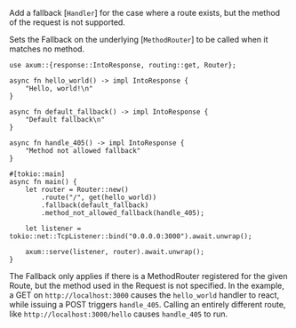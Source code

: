 Add a fallback [`Handler`] for the case where a route exists, but the method of the request is not supported.

Sets the Fallback on the underlying [`MethodRouter`] to be called when it
matches no method.

```rust,no_run
use axum::{response::IntoResponse, routing::get, Router};

async fn hello_world() -> impl IntoResponse {
    "Hello, world!\n"
}

async fn default_fallback() -> impl IntoResponse {
    "Default fallback\n"
}

async fn handle_405() -> impl IntoResponse {
    "Method not allowed fallback"
}

#[tokio::main]
async fn main() {
    let router = Router::new()
        .route("/", get(hello_world))
        .fallback(default_fallback)
        .method_not_allowed_fallback(handle_405);

    let listener = tokio::net::TcpListener::bind("0.0.0.0:3000").await.unwrap();

    axum::serve(listener, router).await.unwrap();
}
```

The Fallback only applies if there is a MethodRouter registered for the given Route, 
but the method used in the Request is not specified. In the example, a GET on 
`http://localhost:3000` causes the `hello_world` handler to react, while issuing a 
POST triggers `handle_405`. Calling an entirely different route, like `http://localhost:3000/hello` 
causes `handle_405` to run.
